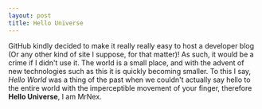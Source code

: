 ```yaml
---
layout: post
title: Hello Universe
---
```


GitHub kindly decided to make it really really easy to host a developer blog (Or any other kind of site I suppose, for that matter)! As such, it would be a crime if I didn't use it. The world is a small place, and with the advent of new technologies such as this it is quickly becoming smaller. To this I say, *Hello World* was a thing of the past when we couldn't actually say hello to the entire world with the imperceptible movement of your finger, therefore **Hello Universe**, I am MrNex.
